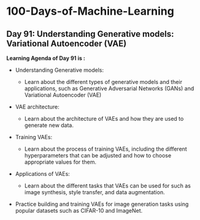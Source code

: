 # 100-Days-of-Machine-Learning

## Day 91: Understanding Generative models: Variational Autoencoder (VAE)

**Learning Agenda of Day 91 is :**

- Understanding Generative models: 
	- Learn about the different types of generative models and their applications, such as Generative Adversarial Networks (GANs) and Variational Autoencoder (VAE)

- VAE architecture: 
	- Learn about the architecture of VAEs and how they are used to generate new data.

- Training VAEs: 
	- Learn about the process of training VAEs, including the different hyperparameters that can be adjusted and how to choose appropriate values for them.

- Applications of VAEs: 
	- Learn about the different tasks that VAEs can be used for such as image synthesis, style transfer, and data augmentation.

- Practice building and training VAEs for image generation tasks using popular datasets such as CIFAR-10 and ImageNet.
